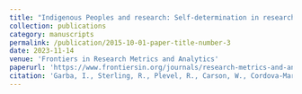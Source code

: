 ```yaml
---
title: "Indigenous Peoples and research: Self-determination in research governance"
collection: publications
category: manuscripts
permalink: /publication/2015-10-01-paper-title-number-3
date: 2023-11-14
venue: 'Frontiers in Research Metrics and Analytics'
paperurl: 'https://www.frontiersin.org/journals/research-metrics-and-analytics/articles/10.3389/frma.2023.1272318/full'
citation: 'Garba, I., Sterling, R., Plevel, R., Carson, W., Cordova-Marks, F. M., Cummins, J., Curley, C., David-Chavez, D., Fernandez, A., Hiraldo, D., Hiratsuka, V., Hudson, M., Jäger, M. B., Jennings, L. L., Martinez, A., Yracheta, J., Garrison, N. A., & Carroll, S. R. (2023). &quot;Indigenous Peoples and research: Self-determination in research governance.&quot; <i>Frontiers in Research Metrics and Analytics </i>. 8,1272318.'
---
```


